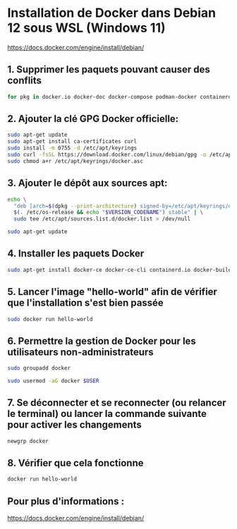 # Installation de Docker dans Debian 12 sous WSL (Windows 11)

https://docs.docker.com/engine/install/debian/

## 1. Supprimer les paquets pouvant causer des conflits

```bash
for pkg in docker.io docker-doc docker-compose podman-docker containerd runc; do sudo apt-get remove $pkg; done
```

## 2. Ajouter la clé GPG Docker officielle:

```bash
sudo apt-get update
sudo apt-get install ca-certificates curl
sudo install -m 0755 -d /etc/apt/keyrings
sudo curl -fsSL https://download.docker.com/linux/debian/gpg -o /etc/apt/keyrings/docker.asc
sudo chmod a+r /etc/apt/keyrings/docker.asc
```

## 3. Ajouter le dépôt aux sources apt:

```bash
echo \
  "deb [arch=$(dpkg --print-architecture) signed-by=/etc/apt/keyrings/docker.asc] https://download.docker.com/linux/debian \
  $(. /etc/os-release && echo "$VERSION_CODENAME") stable" | \
  sudo tee /etc/apt/sources.list.d/docker.list > /dev/null

sudo apt-get update
```

## 4. Installer les paquets Docker

```bash
sudo apt-get install docker-ce docker-ce-cli containerd.io docker-buildx-plugin docker-compose-plugin
```

## 5. Lancer l'image "hello-world" afin de vérifier que l'installation s'est bien passée

```bash
sudo docker run hello-world
```

## 6. Permettre la gestion de Docker pour les utilisateurs non-administrateurs

```bash
sudo groupadd docker
```

```bash
sudo usermod -aG docker $USER
```

## 7. Se déconnecter et se reconnecter (ou relancer le terminal) ou lancer la commande suivante pour activer les changements

```bash
newgrp docker
```

## 8. Vérifier que cela fonctionne

```bash
docker run hello-world
```

## Pour plus d'informations :

https://docs.docker.com/engine/install/debian/
